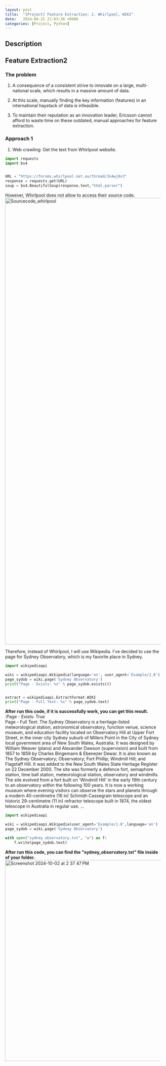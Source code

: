 ```yaml
---
layout: post
title:  "[Project] Feature Extraction: 2. Whirlpool, WIKI"
date:   2024-08-21 21:03:36 +0900
categories: [Project, Python]
---
```


## Description  
## Feature Extraction2 

### The problem   
1. A consequence of a consistent strive to innovate on a large, multi-national scale, which results in a massive amount of data.​  

2. At this scale, manually finding the key information (features) in an international haystack of data is infeasible. ​ 

3. To maintain their reputation as an innovation leader, Ericsson cannot afford to waste time on these outdated, manual approaches for feature extraction.  

### Approach 1
1. Web crawling: Get the text from Whirlpool website. 

```python
import requests
import bs4


URL = "https://forums.whirlpool.net.au/thread/3n4wj8v3"
response = requests.get(URL)
soup = bs4.BeautifulSoup(response.text,"html.parser")
```

However, Whirlpool does not allow to access their source code.  
<img width="1440" alt="Sourcecode_whirlpool" src="https://github.com/user-attachments/assets/efb4007d-777b-4319-ae87-8887372dd209">  

Therefore, instead of Whirlpool, I will use Wikipedia. I've decided to use the page for Sydney Observatory, which is my favorite place in Sydney.

```python
import wikipediaapi

wiki = wikipediaapi.Wikipedia(language='en', user_agent='Example/1.0')
page_sydob = wiki.page('Sydney Observatory')
print("Page - Exists: %s" % page_sydob.exists())


extract = wikipediaapi.ExtractFormat.WIKI
print("Page - Full Text: %s" % page_sydob.text)
```
**After run this code, if it is successfully work, you can get this result.**  
:Page - Exists: True  
Page - Full Text: The Sydney Observatory is a heritage-listed meteorological station, astronomical observatory, function venue, science museum, and education facility located on Observatory Hill at Upper Fort Street, in the inner city Sydney suburb of Millers Point in the City of Sydney local government area of New South Wales, Australia. It was designed by William Weaver (plans) and Alexander Dawson (supervision) and built from 1857 to 1859 by Charles Bingemann & Ebenezer Dewar. It is also known as The Sydney Observatory; Observatory; Fort Phillip; Windmill Hill; and Flagstaff Hill. It was added to the New South Wales State Heritage Register on 22 December 2000.
The site was formerly a defence fort, semaphore station, time ball station, meteorological station, observatory and windmills. The site evolved from a fort built on 'Windmill Hill' in the early 19th century to an observatory within the following 100 years. It is now a working museum where evening visitors can observe the stars and planets through a modern 40-centimetre (16 in) Schmidt-Cassegrain telescope and an historic 29-centimetre (11 in) refractor telescope built in 1874, the oldest telescope in Australia in regular use. ...

```python
import wikipediaapi

wiki = wikipediaapi.Wikipedia(user_agent='Example/1.0',language='en')
page_sydob = wiki.page('Sydney Observatory')

with open("sydney_observatory.txt", "w") as f:
    f.write(page_sydob.text)
```

**After run this code, you can find the "sydney_observatory.txt" file inside of your folder.**  
<img width="648" alt="Screenshot 2024-10-02 at 2 37 47 PM" src="https://github.com/user-attachments/assets/20915c3e-d87d-4102-8a80-cd2f87684b26">  
